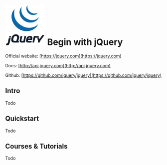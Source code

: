 # ![jQuery](https://raw.githubusercontent.com/asankasri/begin-with-it-alpha/master/icons/jquery_128x128.png "jQuery") Begin with jQuery

Official website: [https://jquery.com](https://jquery.com)

Docs: [http://api.jquery.com](http://api.jquery.com)

Github: [https://github.com/jquery/jquery](https://github.com/jquery/jquery)

## Intro

Todo

## Quickstart

Todo

## Courses & Tutorials

Todo

